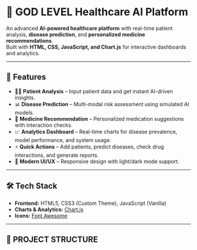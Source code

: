 # 🧠 GOD LEVEL Healthcare AI Platform

An advanced **AI-powered healthcare platform** with real-time patient analysis, **disease prediction**, and **personalized medicine recommendations**.  
Built with **HTML, CSS, JavaScript, and Chart.js** for interactive dashboards and analytics.

---

## 🚀 Features
- 👩‍⚕️ **Patient Analysis** – Input patient data and get instant AI-driven insights.  
- 📊 **Disease Prediction** – Multi-modal risk assessment using simulated AI models.  
- 💊 **Medicine Recommendation** – Personalized medication suggestions with interaction checks.  
- 📈 **Analytics Dashboard** – Real-time charts for disease prevalence, model performance, and system usage.  
- ⚡ **Quick Actions** – Add patients, predict diseases, check drug interactions, and generate reports.  
- 🎨 **Modern UI/UX** – Responsive design with light/dark mode support.  

---

## 🛠️ Tech Stack
- **Frontend:** HTML5, CSS3 (Custom Theme), JavaScript (Vanilla)  
- **Charts & Analytics:** [Chart.js](https://www.chartjs.org/)  
- **Icons:** [Font Awesome](https://fontawesome.com/)  

---

## 📂 PROJECT STRUCTURE 
